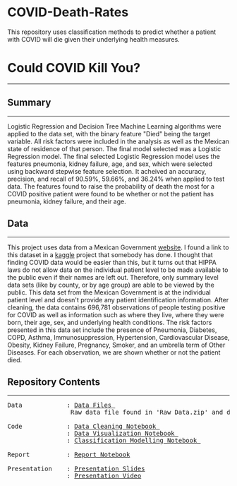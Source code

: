 # COVID-Death-Rates
This repository uses classification methods to predict whether a patient with COVID will die given their underlying health measures.
# Could COVID Kill You?
---
## Summary
---
Logistic Regression and Decision Tree Machine Learning algorithms were applied to the data set, with the binary feature "Died" being the target variable. All risk factors were included in the analysis as well as the Mexican state of residence of that person. The final model selected was a Logistic Regression model. The final selected Logistic Regression model uses the features pneumonia, kidney failure, age, and sex, which were selected using backward stepwise feature selection. It acheived an accuracy, precision, and recall of 90.59%, 59.66%, and 36.24% when applied to test data. The features found to raise the probability of death the most for a COVID positive patient were found to be whether or not the patient has pneumonia, kidney failure, and their age.
## Data
---
This project uses data from a Mexican Government [website](https://www.gob.mx/salud/documentos/datos-abiertos-152127). I found a link to this dataset in a [kaggle](https://www.kaggle.com/tanmoyx/covid19-patient-precondition-dataset) project that somebody has done. I thought that finding COVID data would be easier than this, but it turns out that HIPPA laws do not allow data on the individual patient level to be made available to the public even if their names are left out. Therefore, only summary level data sets (like by county, or by age group) are able to be viewed by the public. This data set from the Mexican Government is at the individual patient level and doesn't provide any patient identification information.
After cleaning, the data contains 696,781 observations of people testing positive for COVID as well as information such as where they live, where they were born, their age, sex, and underlying health conditions. The risk factors presented in this data set include the presence of Pneumonia, Diabetes, COPD, Asthma, Immunosuppression, Hypertension, Cardiovascular Disease, Obesity, Kidney Failure, Pregnancy, Smoker, and an umbrella term of Other Diseases. For each observation, we are shown whether or not the patient died.
## Repository Contents
---
<pre>
Data            : <a href=https://github.com/harperd17/COVID-Death-Rates/blob/master/Data>Data Files </a>
                 Raw data file found in 'Raw Data.zip' and data files used for visualization and modelling found in 'Manipulated Data.zip'

Code            : <a href=https://github.com/harperd17/COVID-Death-Rates/blob/master/Notebooks/Data_Cleanup.ipynb>Data Cleaning Notebook </a>
                : <a href=https://github.com/harperd17/COVID-Death-Rates/blob/master/Notebooks/Data_Visualizations.ipynb>Data Visualization Notebook </a>
                : <a href=https://github.com/harperd17/COVID-Death-Rates/blob/master/Notebooks/Final_Classification_Modelling.ipynb>Classification Modelling Notebook </a>
                
Report          : <a href=https://github.com/harperd17/COVID-Death-Rates/blob/main/Report/Final%20Report_Notebook.ipynb>Report Notebook</a>

Presentation    : <a href=https://github.com/harperd17/COVID-Death-Rates/blob/main/Presentation/Project_Presentation.pdf>Presentation Slides</a>
                : <a href=https://youtu.be/xwMsIapK2F4>Presentation Video</a>
</pre>
